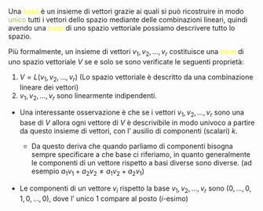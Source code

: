 Una <font color="#ffff00">base</font> è un insieme di vettori grazie ai quali si può ricostruire in modo <font color="#9bbb59">unico</font> tutti i vettori dello spazio mediante delle combinazioni lineari, quindi avendo una <font color="#ffff00">base</font> di uno spazio vettoriale possiamo descrivere tutto lo spazio.

Più formalmente, un insieme di vettori $v_{1},v_{2},\dots,v_{r}$ costituisce una <font color="#ffff00">base</font> di uno spazio vettoriale $V$ se e solo se sono verificate le seguenti proprietà:
1. $V=L(v_{1},v_{2},\dots, v_{r})$ (Lo spazio vettoriale è descritto da una combinazione lineare dei vettori)
2. $v_{1},v_{2},\dots,v_{r}$ sono linearmente indipendenti.

- Una interessante osservazione è che se i vettori $v_{1},v_{2},\dots,v_{r}$ sono una base di $V$ allora ogni vettore di $V$ è descrivibile in modo univoco a partire da questo insieme di vettori, con l’ ausilio di componenti (scalari) $k$.
  - Da questo deriva che quando parliamo di componenti bisogna sempre specificare a che base ci riferiamo, in quanto generalmente le componenti di un vettore rispetto a basi diverse sono diverse.
   (ad esempio $a_{1}v_{1}+a_{2}v_{2}\neq a_{1}v_{2}+a_{2}v_{1}$)

 - Le componenti di un vettore $v_{i}$ rispetto la base $v_{1},v_{2},\dots,v_{r}$ sono $(0,\dots,0,1,0,\dots,0)$, dove l’ unico 1 compare al posto ($i$-esimo)